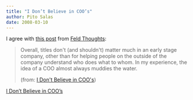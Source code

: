 ```yaml
---
title: "I Don’t Believe in COO’s"
author: Pito Salas
date: 2008-03-10
---
```




I agree with [this
post](<http://feeds.feedburner.com/~r/FeldThoughts/~3/247383503/i_dont_believe.html>)
from [Feld Thoughts](<http://www.feld.com/blog/>):

> Overall, titles don't (and shouldn't) matter much in an early stage company,
> other than for helping people on the outside of the company understand who
> does what to whom. In my experience, the idea of a COO almost always muddies
> the water.
>
> (from: [I Don't Believe in
> COO's](<http://feeds.feedburner.com/~r/FeldThoughts/~3/247383503/i_dont_believe.html>))


[I Don’t Believe in COO’s](None)
